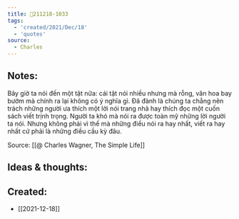 ```yaml
---
title: 💬211218-1033
tags:
  - 'created/2021/Dec/18'
  - 'quotes'
source:
  - Charles
---
```


## Notes:
Bây giờ ta nói đến một tật nữa: cái tật nói nhiều nhưng mà rỗng, văn hoa bay bướm mà chính ra lại không có ý nghĩa gì. Đã đành là chúng ta chẳng nên trách những người ưa thích một lời nói trang nhã hay thích đọc một cuốn sách viết trịnh trọng. Người ta khó mà nói ra được toàn mỹ những lời người ta nói. Nhưng không phải vì thế mà những điều nói ra hay nhất, viết ra hay nhất cứ phải là những điều cầu kỳ đâu.

Source: [[@ Charles Wagner, The Simple Life]]

## Ideas & thoughts:
## Created:
- [[2021-12-18]]
